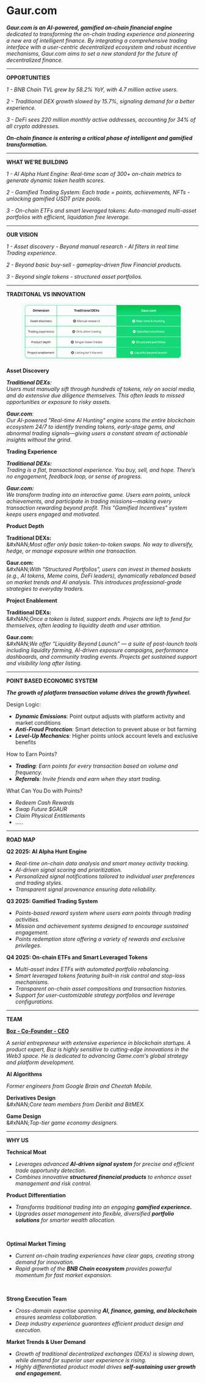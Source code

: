 # Gaur.com

_**Gaur.com is an AI-powered, gamified on-chain financial engine** dedicated to transforming the on-chain trading experience and pioneering a new era of intelligent finance. By integrating a comprehensive trading interface with a user-centric decentralized ecosystem and robust incentive mechanisms, Gaur.com aims to set a new standard for the future of decentralized finance._

***

**OPPORTUNITIES**

_1 - BNB Chain TVL grew by 58.2% YoY,
&#x20;with 4.7 million active users._

_2 - Traditional DEX growth slowed by
&#x20;15.7%, signaling demand for a
&#x20;better experience._

_3 - DeFi sees 220 million monthly
&#x20;active addresses, accounting for
&#x20;34% of all crypto addresses._

_**On-chain finance is entering a critical phase
&#x20;of intelligent and gamified transformation.**_

***

**WHAT WE’RE BUILDING**

_1 - AI Alpha Hunt Engine: Real-time scan of 300+ on-chain
&#x20;metrics to generate dynamic token
&#x20;health scores._

_2 - Gamified Trading System: Each trade = points, achievements,
&#x20;NFTs - unlocking gamified USDT prize
&#x20;pools._

_3 - On-chain ETFs and smart
&#x20;leveraged tokens: Auto-managed multi-asset
&#x20;portfolios with efficient, liquidation free leverage._

***

**OUR VISION**

_1 - Asset discovery - Beyond manual research - AI filters in real time
&#x20;Trading experience._

_2 - Beyond basic buy-sell - gameplay-driven flow
&#x20;Financial products._

_3 - Beyond single tokens - structured asset portfolios._

***

**TRADITONAL VS INNOVATION**

<figure><img src=".gitbook/assets/image.png" alt=""><figcaption></figcaption></figure>

**Asset Discovery**

_**Traditional DEXs**:_\
_Users must manually sift through hundreds of tokens, rely on social media, and do extensive due diligence themselves. This often leads to missed opportunities or exposure to risky assets._

_**Gaur.com**:_\
_Our AI-powered "Real-time AI Hunting" engine scans the entire blockchain ecosystem 24/7 to identify trending tokens, early-stage gems, and abnormal trading signals—giving users a constant stream of actionable insights without the grind._



**Trading Experience**

_**Traditional DEXs:**_\
_Trading is a flat, transactional experience. You buy, sell, and hope. There’s no engagement, feedback loop, or sense of progress._

_**Gaur.com:**_\
_We transform trading into an interactive game. Users earn points, unlock achievements, and participate in trading missions—making every transaction rewarding beyond profit. This "Gamified Incentives" system keeps users engaged and motivated._



**Product Depth**

**Traditional DEXs:**\
&#xNAN;_&#x4D;ost offer only basic token-to-token swaps. No way to diversify, hedge, or manage exposure within one transaction._

**Gaur.com:**\
&#xNAN;_&#x57;ith "Structured Portfolios", users can invest in themed baskets (e.g., AI tokens, Meme coins, DeFi leaders), dynamically rebalanced based on market trends and AI analysis. This introduces professional-grade strategies to everyday traders._



**Project Enablement**

**Traditional DEXs:**\
&#xNAN;_&#x4F;nce a token is listed, support ends. Projects are left to fend for themselves, often leading to liquidity death and user attrition._

**Gaur.com:**\
&#xNAN;_&#x57;e offer “Liquidity Beyond Launch” — a suite of post-launch tools including liquidity farming, AI-driven exposure campaigns, performance dashboards, and community trading events. Projects get sustained support and visibility long after listing._

***

**POINT BASED ECONOMIC SYSTEM**

_**The growth of platform transaction volume drives the growth flywheel.**_

Design Logic:

* _**Dynamic Emissions**:_ Point output adjusts with platform activity and market conditions
* _**Anti-Fraud Protection**:_ Smart detection to prevent abuse or bot farming
* _**Level-Up Mechanics**:_ Higher points unlock account levels and exclusive benefits

How to Earn Points?

* _**Trading**: Earn points for every transaction based on volume and frequency._
* _**Referrals**: Invite friends and earn when they start trading._

What Can You Do with Points?

* _Redeem Cash Rewards_
* _Swap Future $GAUR_
* _Claim Physical Entitlements_
* _....._

***

**ROAD MAP**

**Q2 2025: AI Alpha Hunt Engine**

* _Real-time on-chain data analysis and smart money activity tracking._
* _AI-driven signal scoring and prioritization._
* _Personalized signal notifications tailored to individual user preferences and trading styles._
* _Transparent signal provenance ensuring data reliability._

**Q3 2025: Gamified Trading System**

* _Points-based reward system where users earn points through trading activities._
* _Mission and achievement systems designed to encourage sustained engagement._
* _Points redemption store offering a variety of rewards and exclusive privileges._

**Q4 2025: On-chain ETFs and Smart Leveraged Tokens**

* _Multi-asset index ETFs with automated portfolio rebalancing._
* _Smart leveraged tokens featuring built-in risk control and stop-loss mechanisms._
* _Transparent on-chain asset compositions and transaction histories._
* _Support for user-customizable strategy portfolios and leverage configurations._

***

**TEAM**

[**Boz - Co-Founder - CEO** ](https://x.com/0xBozwang)

_A serial entrepreneur with extensive experience in blockchain startups. A product expert, Boz is highly sensitive to cutting-edge innovations in the Web3 space. He is dedicated to advancing Game.com's global strategy and platform development._

**AI Algorithms**

_Former engineers from Google Brain and Cheetah Mobile._

**Derivatives Design**
\
&#xNAN;_&#x43;ore team members from Deribit and BitMEX._

**Game Design**
\
&#xNAN;_&#x54;op-tier game economy designers._

***

**WHY US**

**Technical Moat**

* _Leverages advanced **AI-driven signal system** for precise and efficient trade opportunity detection._
* _Combines innovative **structured financial products** to enhance asset management and risk control._



​**Product Differentiation**

* _Transforms traditional trading into an engaging **gamified experience.**_
* _Upgrades asset management into flexible, diversified **portfolio solutions** for smarter wealth allocation._

​

**Optimal Market Timing**

* _Current on-chain trading experiences have clear gaps, creating strong demand for innovation._
* _Rapid growth of the **BNB Chain ecosystem** provides powerful momentum for fast market expansion._

​

**Strong Execution Team**

* _Cross-domain expertise spanning **AI, finance, gaming, and blockchain** ensures seamless collaboration._
* _Deep industry experience guarantees efficient product design and execution._



​**Market Trends & User Demand**

* _Growth of traditional decentralized exchanges (DEXs) is slowing down, while demand for superior user experience is rising._
* _Highly differentiated product model drives **self-sustaining user growth and engagement.**_
